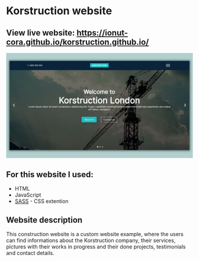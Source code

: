 # Korstruction website

## View live website: https://ionut-cora.github.io/korstruction.github.io/

<img src="Korstruction Construction Website Img.jpg" alt="Construction Website Theme" />

## For this website I used:
- HTML
- JavaScript
- [SASS](https://sass-lang.com/) - CSS extention

## Website description
This construction website is a custom website example, where the users can find informations about the Korstruction company, their services, pictures with their works in progress and their done projects, testimonials and contact details.
